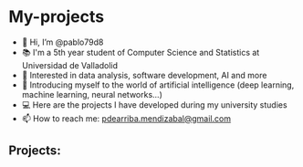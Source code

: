 # My-projects
- 👋 Hi, I’m @pablo79d8
- 📚 I'm a 5th year student of Computer Science and Statistics at Universidad de Valladolid
- 👀 Interested in data analysis, software development, AI and more
- 🌱 Introducing myself to the world of artificial intelligence (deep learning, machine learning, neural networks...)
- 💻 Here are the projects I have developed during my university studies
- 📫 How to reach me: [pdearriba.mendizabal@gmail.com](pdearriba.mendizabal@gmail.com)



Projects:
- 
